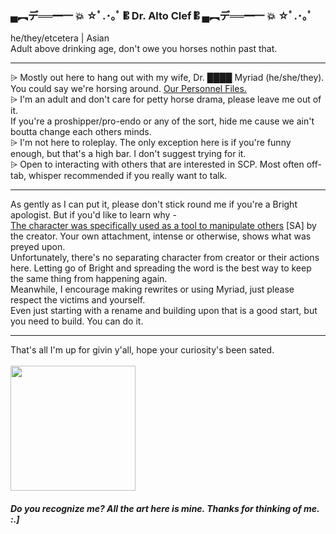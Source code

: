 <h3>▄︻デ══━一 💥 ☆ﾟ.･｡ﾟ 𝄡 Dr. Alto Clef 𝄡 ▄︻デ══━一 💥 ☆ﾟ.･｡ﾟ</h3>
he/they/etcetera | Asian
<br>Adult above drinking age, don't owe you horses nothin past that.<br>
<hr> <p></p>
⩥ Mostly out here to hang out with my wife, Dr. ████ Myriad (he/she/they). You could say we're horsing around. <a href="https://mattastr0phic.tumblr.com/personnelfiles">Our Personnel Files.</a> <br>
⩥ I'm an adult and don't care for petty horse drama, please leave me out of it. <br> If you're a proshipper/pro-endo or any of the sort, hide me cause we ain't boutta change each others minds.<br>
⩥ I'm not here to roleplay. The only exception here is if you're funny enough, but that's a high bar. I don't suggest trying for it. <br>
⩥ Open to interacting with others that are interested in SCP. Most often off-tab, whisper recommended if you really want to talk.<br>
<hr>
As gently as I can put it, please don't stick round me if you're a Bright apologist. But if you'd like to learn why - <br> 
<a href="https://twitter.com/daisybellejpeg/status/1630064563910594561">The character was specifically used as a tool to manipulate others</a> [SA] by the creator. Your own attachment, intense or otherwise, shows what was preyed upon.<br> 
Unfortunately, there's no separating character from creator or their actions here. Letting go of Bright and spreading the word is the best way to keep the same thing from happening again. <br> 
Meanwhile, I encourage making rewrites or using Myriad, just please respect the victims and yourself. 
<br>Even just starting with a rename and building upon that is a good start, but you need to build. You can do it.<br>
<hr>
<p></p> That's all I'm up for givin y'all, hope your curiosity's been sated. <br></br>
<IMG SRC="https://64.media.tumblr.com/7c28074c9483457899f53cf11ef4e8b4/863702178d0fbe28-9f/s1280x1920/14e44b887985e08be86886858312885a02ac9147.gif" width= 200>
<h5>Do you recognize me? All the art here is mine. Thanks for thinking of me. :.]</h5>
